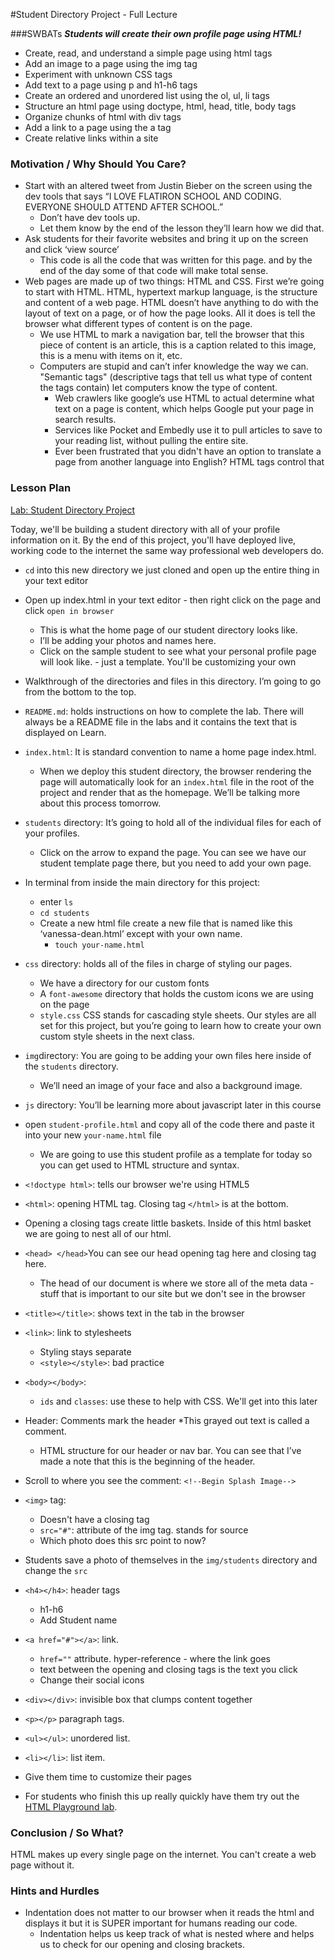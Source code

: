 #Student Directory Project - Full Lecture

###SWBATs
***Students will create their own profile page using HTML!***

  + Create, read, and understand a simple page using html tags
  + Add an image to a page using the img tag
  + Experiment with unknown CSS tags
  + Add text to a page using p and h1-h6 tags
  + Create an ordered and unordered list using the ol, ul, li tags
  + Structure an html page using doctype, html, head, title, body tags
  + Organize chunks of html with div tags
  + Add a link to a page using the a tag
  + Create relative links within a site

### Motivation / Why Should You Care?
+ Start with an altered tweet from Justin Bieber on the screen using the dev tools that says “I LOVE FLATIRON SCHOOL AND CODING. EVERYONE SHOULD ATTEND AFTER SCHOOL.”  
  * Don’t have dev tools up. 
  * Let them know by the end of the lesson they’ll learn how we did that.
+ Ask students for their favorite websites and bring it up on the screen and click ‘view source’
  * This code is all the code that was written for this page. and by the end of the day some of that code will make total sense. 
+ Web pages are made up of two things: HTML and CSS. First we’re going to start with HTML. HTML, hypertext markup language, is the structure and content of a web page. HTML doesn’t have anything to do with the layout of text on a page, or of how the page looks. All it does is tell the browser what different types of content is on the page. 
  * We use HTML to mark a navigation bar, tell the browser that this piece of content is an article, this is a caption related to this image, this is a menu with items on it, etc.
  * Computers are stupid and can’t infer knowledge the way we can. "Semantic tags" (descriptive tags that tell us what type of content the tags contain) let computers know the type of content. 
    * Web crawlers like google’s use HTML to actual determine what text on a page is content, which helps Google put your page in search results. 
    * Services like Pocket and Embedly use it to pull articles to save to your reading list, without pulling the entire site. 
    * Ever been frustrated that you didn't have an option to translate a page from another language into English? HTML tags control that

### Lesson Plan

[Lab: Student Directory Project](https://github.com/learn-co-curriculum/hs-intro-web-student-directory)

Today, we'll be building a student directory with all of your profile information on it. By the end of this project, you'll have deployed live, working code to the internet the same way professional web developers do. 

+ `cd` into this new directory we just cloned and open up the entire thing in your text editor
+ Open up index.html in your text editor - then right click on the page and click `open in browser` 
  * This is what the home page of our student directory looks like. 
  * I’ll be adding your photos and names here. 
  * Click on the sample student to see what your personal profile page will look like. - just a template. You'll be customizing your own
+ Walkthrough of the directories and files in this directory. I’m going to go from the bottom to the top. 
+ `README.md`: holds instructions on how to complete the lab. There will always be a README file in the labs and it contains the text that is displayed on Learn.
+ `index.html`: It is standard convention to name a home page index.html. 
  * When we deploy this student directory, the browser rendering the page will automatically look for an `index.html` file in the root of the project and render that as the homepage. We’ll be talking more about this process tomorrow.
+ `students` directory: It’s going to hold all of the individual files for each of your profiles. 
  * Click on the arrow to expand the page. You can see we have our student template page there, but you need to add your own page. 
+ In terminal from inside the main directory for this project:
  * enter `ls` 
  * `cd students` 
  * Create a new html file create a new file that is named like this ‘vanessa-dean.html’ except with your own name.
    * `touch your-name.html`
+ `css` directory: holds all of the files in charge of styling our pages. 
  * We have a directory for our custom fonts
  * A `font-awesome` directory that holds the custom icons we are using on the page
  * `style.css` CSS stands for cascading style sheets. Our styles are all set for this project, but you’re going to learn how to create your own custom style sheets in the next class.
+ `img`directory: You are going to be adding your own files here inside of the `students` directory. 
  * We’ll need an image of your face and also a background image.
+ `js` directory: You’ll be learning more about javascript later in this course
+ open `student-profile.html` and copy all of the code there and paste it into your new `your-name.html` file
  * We are going to use this student profile as a template for today so you can get used to HTML structure and syntax.

+ `<!doctype html>`:  tells our browser we're using HTML5 
+ `<html>`: opening HTML tag. Closing tag `</html>` is at the bottom.
+ Opening a closing tags create little baskets. Inside of this html basket we are going to nest all of our html.
+ `<head> </head>`You can see our head opening tag here and closing tag here. 
  * The head of our document is where we store all of the meta data - stuff that is important to our site but we don't see in the browser
+ `<title></title>`: shows text in the tab in the browser
+ `<link>`: link to stylesheets
  * Styling stays separate
  * `<style></style>`: bad practice
+ `<body></body>`: 
  + `ids` and `classes`: use these to help with CSS. We'll get into this later
+ Header: Comments mark the header
  *This grayed out text is called a comment.
  * HTML structure for our header or nav bar. You can see that I’ve made a note that this is the beginning of the header. 
+ Scroll to where you see the comment: `<!--Begin Splash Image-->`
+ `<img>`  tag:
    * Doesn't have a closing tag
    * `src="#"`: attribute of the img tag. stands for source
    * Which photo does this src point to now?
+ Students save a photo of themselves in the `img/students` directory and change the `src` 
+ `<h4></h4>`: header tags
  * h1-h6
  * Add Student name
+ `<a href="#"></a>`: link.
  * `href=""` attribute. hyper-reference - where the link goes
  * text between the opening and closing tags is the text you click
  * Change their social icons
+ `<div></div>`: invisible box that clumps content together
+ `<p></p>` paragraph tags. 
+ `<ul></ul>`: unordered list.
+ `<li></li>`: list item. 
+ Give them time to customize their pages
+ For students who finish this up really quickly have them try out the [HTML Playground lab](https://github.com/learn-co-curriculum/html-playground).

### Conclusion / So What?
HTML makes up every single page on the internet. You can't create a web page without it. 

### Hints and Hurdles
+ Indentation does not matter to our browser when it reads the html and displays it but it is SUPER important for humans reading our code.
  * Indentation helps us keep track of what is nested where and helps us to check for our opening and closing brackets. 
